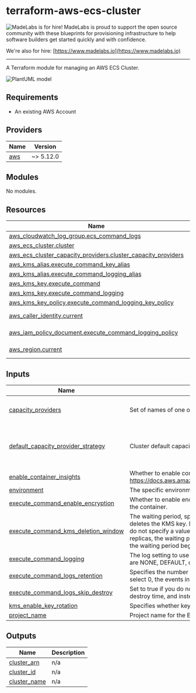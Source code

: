 # terraform-aws-ecs-cluster

<!-- BEGIN MadeLabs Header -->
![MadeLabs is for hire!](https://d2xqy67kmqxrk1.cloudfront.net/horizontal_logo_white.png)
MadeLabs is proud to support the open source community with these blueprints for provisioning infrastructure to help software builders get started quickly and with confidence. 

We're also for hire: [https://www.madelabs.io](https://www.madelabs.io)
<!-- END MadeLabs Header -->
---

A Terraform module for managing an AWS ECS Cluster.

![PlantUML model](http://www.plantuml.com/plantuml/proxy?cache=no&src=https://raw.githubusercontent.com/madelabs/terraform-aws-ecs-cluster/main/docs/terraform-aws-ecs-cluster.puml)

## Requirements

- An existing AWS Account

<!-- BEGIN_TF_DOCS -->
## Providers

| Name | Version |
|------|---------|
| <a name="provider_aws"></a> [aws](#provider\_aws) | ~> 5.12.0 |

## Modules

No modules.

## Resources

| Name | Type |
|------|------|
| [aws_cloudwatch_log_group.ecs_command_logs](https://registry.terraform.io/providers/hashicorp/aws/latest/docs/resources/cloudwatch_log_group) | resource |
| [aws_ecs_cluster.cluster](https://registry.terraform.io/providers/hashicorp/aws/latest/docs/resources/ecs_cluster) | resource |
| [aws_ecs_cluster_capacity_providers.cluster_capacity_providers](https://registry.terraform.io/providers/hashicorp/aws/latest/docs/resources/ecs_cluster_capacity_providers) | resource |
| [aws_kms_alias.execute_command_key_alias](https://registry.terraform.io/providers/hashicorp/aws/latest/docs/resources/kms_alias) | resource |
| [aws_kms_alias.execute_command_logging_alias](https://registry.terraform.io/providers/hashicorp/aws/latest/docs/resources/kms_alias) | resource |
| [aws_kms_key.execute_command](https://registry.terraform.io/providers/hashicorp/aws/latest/docs/resources/kms_key) | resource |
| [aws_kms_key.execute_command_logging](https://registry.terraform.io/providers/hashicorp/aws/latest/docs/resources/kms_key) | resource |
| [aws_kms_key_policy.execute_command_logging_key_policy](https://registry.terraform.io/providers/hashicorp/aws/latest/docs/resources/kms_key_policy) | resource |
| [aws_caller_identity.current](https://registry.terraform.io/providers/hashicorp/aws/latest/docs/data-sources/caller_identity) | data source |
| [aws_iam_policy_document.execute_command_logging_policy](https://registry.terraform.io/providers/hashicorp/aws/latest/docs/data-sources/iam_policy_document) | data source |
| [aws_region.current](https://registry.terraform.io/providers/hashicorp/aws/latest/docs/data-sources/region) | data source |

## Inputs

| Name | Description | Type | Default | Required |
|------|-------------|------|---------|:--------:|
| <a name="input_capacity_providers"></a> [capacity\_providers](#input\_capacity\_providers) | Set of names of one or more capacity providers to associate with the cluster. | `list(string)` | <pre>[<br>  "FARGATE"<br>]</pre> | no |
| <a name="input_default_capacity_provider_strategy"></a> [default\_capacity\_provider\_strategy](#input\_default\_capacity\_provider\_strategy) | Cluster default capacity provider arguments. | <pre>list(object({<br>    capacity_provider = string<br>    base              = number<br>    weight            = number<br>  }))</pre> | `[]` | no |
| <a name="input_enable_container_insights"></a> [enable\_container\_insights](#input\_enable\_container\_insights) | Whether to enable container insights. https://docs.aws.amazon.com/AmazonCloudWatch/latest/monitoring/ContainerInsights.html | `bool` | `true` | no |
| <a name="input_environment"></a> [environment](#input\_environment) | The specific environment or stage that applies to this project. [example dev, uat, prod] | `string` | n/a | yes |
| <a name="input_execute_command_enable_encryption"></a> [execute\_command\_enable\_encryption](#input\_execute\_command\_enable\_encryption) | Whether to enable encryption for ECS execute command data between the local client and the container. | `bool` | `false` | no |
| <a name="input_execute_command_kms_deletion_window"></a> [execute\_command\_kms\_deletion\_window](#input\_execute\_command\_kms\_deletion\_window) | The waiting period, specified in number of days. After the waiting period ends, AWS KMS deletes the KMS key. If you specify a value, it must be between 7 and 30, inclusive. If you do not specify a value, it defaults to 30. If the KMS key is a multi-Region primary key with replicas, the waiting period begins when the last of its replica keys is deleted. Otherwise, the waiting period begins immediately. | `number` | `7` | no |
| <a name="input_execute_command_logging"></a> [execute\_command\_logging](#input\_execute\_command\_logging) | The log setting to use for redirecting logs for your execute command results. Valid values are NONE, DEFAULT, or OVERRIDE. Defaults to DEFAULT. | `string` | `"DEFAULT"` | no |
| <a name="input_execute_command_logs_retention"></a> [execute\_command\_logs\_retention](#input\_execute\_command\_logs\_retention) | Specifies the number of days you want to retain log events in the specified log group. If you select 0, the events in the log group are always retained and never expire. | `number` | `30` | no |
| <a name="input_execute_command_logs_skip_destroy"></a> [execute\_command\_logs\_skip\_destroy](#input\_execute\_command\_logs\_skip\_destroy) | Set to true if you do not wish the log group (and any logs it may contain) to be deleted at destroy time, and instead just remove the log group from the Terraform state. | `bool` | `false` | no |
| <a name="input_kms_enable_key_rotation"></a> [kms\_enable\_key\_rotation](#input\_kms\_enable\_key\_rotation) | Specifies whether key rotation is enabled. Defaults to true. | `bool` | `true` | no |
| <a name="input_project_name"></a> [project\_name](#input\_project\_name) | Project name for the ECS task and service. | `string` | n/a | yes |

## Outputs

| Name | Description |
|------|-------------|
| <a name="output_cluster_arn"></a> [cluster\_arn](#output\_cluster\_arn) | n/a |
| <a name="output_cluster_id"></a> [cluster\_id](#output\_cluster\_id) | n/a |
| <a name="output_cluster_name"></a> [cluster\_name](#output\_cluster\_name) | n/a |
<!-- END_TF_DOCS -->